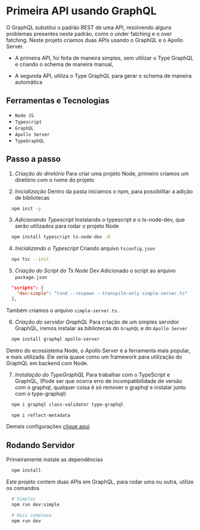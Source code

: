 # Primeira API usando GraphQL

O GraphQL substitui o padrão REST de uma API, resolvendo alguns problemas presentes neste padrão, como o under fatching e o over fatching.
Neste projeto criamos duas APIs usando o GraphQL e o Apollo Server.

- A primeira API, foi feita de maneira simples, sem utilizar o Type GraphQL e criando o schema de maneira manual,

- A segunda API, utiliza o Type GraphQL para gerar o schema de maneira automática

## Ferramentas e Tecnologias
- `Node JS`
- `Typescript`
- `GraphQL`
- `Apollo Server`
- `TypeGraphQL`

## Passo a passo
1. *Criação do diretório*
Para criar uma projeto Node, primeiro criamos um diretório com o nome do projeto

2. *Inicialização*
Dentro da pasta iniciamos o npm, para possibilitar a adição de bibliotecas
```bash
  npm init -y
```

3. *Adicionando Typescript*
Instalando o typescript e o ts-node-dev, que serão utilizados para rodar o projeto Node
```bash
  npm install typescript ts-node-dev -D
```

4. *Inicializando o Typescript*
Criando arquivo `tsconfig.json`
```bash
  npx tsc --init
```

5. *Criação do Script do Ts Node Dev*
Adicionado o script ao arquivo `package.json`
```json
  "scripts": {
    "dev:simple": "tsnd --respawn --transpile-only simple-server.ts"
  },
```

Também criamos o arquivo `simple-server.ts`.

6. *Criação do servidor GraphQL*
Para criação de um simples servidor GraphQL, iremos instalar as bibliotecas do `GraphQL` e do `Apollo Server`
```bash
  npm install graphql apollo-server
```

Dentro do ecossistema Node, o Apollo Server é a ferramenta mais popular, e mais utilizada. Ele seria quase como um framework para utilização do GraphQL em backend com Node.

7. *Instalação do TypeGraphQL*
Para trabalhar com o TypeScript e GraphQL, (Pode ser que ocorra erro de incompatibilidade de versão com o graphql, qualquer coisa é só remover o graphql e instalar junto com o type-graphql)
```bash
  npm i graphql class-validator type-graphql
```

```bash
  npm i reflect-metadata
```

Demais configurações [clique aqui](https://typegraphql.com/docs/installation.html)

## Rodando Servidor
Primeiramente instale as dependências
```bash
  npm install
```

Este projeto contem duas APIs em GraphQL, para rodar uma ou outra, utilize os comandos
```bash
  # Simples
  npm run dev:simple

  # Mais complexa
  npm run dev
```